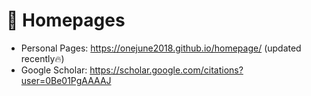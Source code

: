 # 📎 Homepages
- Personal Pages: https://onejune2018.github.io/homepage/ (updated recently🔥)
- Google Scholar: https://scholar.google.com/citations?user=0Be01PgAAAAJ
